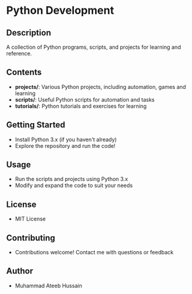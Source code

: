 # Python Development

## Description

A collection of Python programs, scripts, and projects for learning and reference.

## Contents

* **projects/**: Various Python projects, including automation, games and learning
* **scripts/**: Useful Python scripts for automation and tasks
* **tutorials/**: Python tutorials and exercises for learning

## Getting Started

* Install Python 3.x (if you haven't already)
* Explore the repository and run the code!

## Usage

* Run the scripts and projects using Python 3.x
* Modify and expand the code to suit your needs

## License

* MIT License

## Contributing

* Contributions welcome! Contact me with questions or feedback

## Author

* Muhammad Ateeb Hussain

